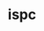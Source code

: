 ---
title: "ispc"
layout: cache
categories: [package, develop]
meta: {"versions": ["1.24.0"], "compilers": ["gcc@=11.1.0"], "oss": ["ubuntu20.04"], "platforms": ["linux"], "targets": ["x86_64_v3"], "stacks": ["data-vis-sdk", "root"], "num_specs": 8, "num_specs_by_stack": {"root": 8, "data-vis-sdk": 8}}
spec_details: [{"hash": "5huludr665vnalsorxi6a7t2it45gsrc", "compiler": "gcc@=11.1.0", "versions": ["1.24.0"], "os": "ubuntu20.04", "platform": "linux", "target": "x86_64_v3", "variants": ["build_system=cmake", "build_type=Release", "generator=make", "~ipo"], "stacks": ["root", "data-vis-sdk"], "size": "-", "tarball": "https://binaries.spack.io/develop/build_cache/linux-ubuntu20.04-x86_64_v3/gcc-11.1.0/ispc-1.24.0/linux-ubuntu20.04-x86_64_v3-gcc-11.1.0-ispc-1.24.0-5huludr665vnalsorxi6a7t2it45gsrc.spack"}, {"hash": "qwoff5k4ly7pxepbft6xc2vh3bqusnsp", "compiler": "gcc@=11.1.0", "versions": ["1.24.0"], "os": "ubuntu20.04", "platform": "linux", "target": "x86_64_v3", "variants": ["build_system=cmake", "build_type=Release", "generator=make", "~ipo"], "stacks": ["root", "data-vis-sdk"], "size": "-", "tarball": "https://binaries.spack.io/develop/build_cache/linux-ubuntu20.04-x86_64_v3/gcc-11.1.0/ispc-1.24.0/linux-ubuntu20.04-x86_64_v3-gcc-11.1.0-ispc-1.24.0-qwoff5k4ly7pxepbft6xc2vh3bqusnsp.spack"}, {"hash": "oip7ski6w5mmfbw6e2bx3ur6o75oup5s", "compiler": "gcc@=11.1.0", "versions": ["1.24.0"], "os": "ubuntu20.04", "platform": "linux", "target": "x86_64_v3", "variants": ["build_system=cmake", "build_type=Release", "generator=make", "~ipo"], "stacks": ["root", "data-vis-sdk"], "size": "-", "tarball": "https://binaries.spack.io/develop/build_cache/linux-ubuntu20.04-x86_64_v3/gcc-11.1.0/ispc-1.24.0/linux-ubuntu20.04-x86_64_v3-gcc-11.1.0-ispc-1.24.0-oip7ski6w5mmfbw6e2bx3ur6o75oup5s.spack"}, {"hash": "jm6f5m6caejn75id5bnzpug5z7yb2em2", "compiler": "gcc@=11.1.0", "versions": ["1.24.0"], "os": "ubuntu20.04", "platform": "linux", "target": "x86_64_v3", "variants": ["build_system=cmake", "build_type=Release", "generator=make", "~ipo"], "stacks": ["root", "data-vis-sdk"], "size": "-", "tarball": "https://binaries.spack.io/develop/build_cache/linux-ubuntu20.04-x86_64_v3/gcc-11.1.0/ispc-1.24.0/linux-ubuntu20.04-x86_64_v3-gcc-11.1.0-ispc-1.24.0-jm6f5m6caejn75id5bnzpug5z7yb2em2.spack"}, {"hash": "fzbs6n7k3wp4r3jbgwwskdukgslvdzti", "compiler": "gcc@=11.1.0", "versions": ["1.24.0"], "os": "ubuntu20.04", "platform": "linux", "target": "x86_64_v3", "variants": ["build_system=cmake", "build_type=Release", "generator=make", "~ipo"], "stacks": ["root", "data-vis-sdk"], "size": "-", "tarball": "https://binaries.spack.io/develop/build_cache/linux-ubuntu20.04-x86_64_v3/gcc-11.1.0/ispc-1.24.0/linux-ubuntu20.04-x86_64_v3-gcc-11.1.0-ispc-1.24.0-fzbs6n7k3wp4r3jbgwwskdukgslvdzti.spack"}, {"hash": "7b5hcetjlek6ccgj5n5xzkolmgt2ux6k", "compiler": "gcc@=11.1.0", "versions": ["1.24.0"], "os": "ubuntu20.04", "platform": "linux", "target": "x86_64_v3", "variants": ["build_system=cmake", "build_type=Release", "generator=make", "~ipo"], "stacks": ["root", "data-vis-sdk"], "size": "-", "tarball": "https://binaries.spack.io/develop/build_cache/linux-ubuntu20.04-x86_64_v3/gcc-11.1.0/ispc-1.24.0/linux-ubuntu20.04-x86_64_v3-gcc-11.1.0-ispc-1.24.0-7b5hcetjlek6ccgj5n5xzkolmgt2ux6k.spack"}, {"hash": "qqrnauyjzvrgkjjkjcpv7b5x4ezn5vfz", "compiler": "gcc@=11.1.0", "versions": ["1.24.0"], "os": "ubuntu20.04", "platform": "linux", "target": "x86_64_v3", "variants": ["build_system=cmake", "build_type=Release", "generator=make", "~ipo"], "stacks": ["root", "data-vis-sdk"], "size": "-", "tarball": "https://binaries.spack.io/develop/build_cache/linux-ubuntu20.04-x86_64_v3/gcc-11.1.0/ispc-1.24.0/linux-ubuntu20.04-x86_64_v3-gcc-11.1.0-ispc-1.24.0-qqrnauyjzvrgkjjkjcpv7b5x4ezn5vfz.spack"}, {"hash": "ajd53qmqc6rehiaozknj2vnerfmzy3kq", "compiler": "gcc@=11.1.0", "versions": ["1.24.0"], "os": "ubuntu20.04", "platform": "linux", "target": "x86_64_v3", "variants": ["build_system=cmake", "build_type=Release", "generator=make", "~ipo"], "stacks": ["root", "data-vis-sdk"], "size": "-", "tarball": "https://binaries.spack.io/develop/build_cache/linux-ubuntu20.04-x86_64_v3/gcc-11.1.0/ispc-1.24.0/linux-ubuntu20.04-x86_64_v3-gcc-11.1.0-ispc-1.24.0-ajd53qmqc6rehiaozknj2vnerfmzy3kq.spack"}]
---